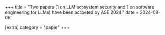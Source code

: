 +++
title = "Two papers (1 on LLM ecosystem security and 1 on software engineering for LLMs) have been accpeted by ASE 2024."
date = 2024-08-06

[extra]
category = "paper"
+++
